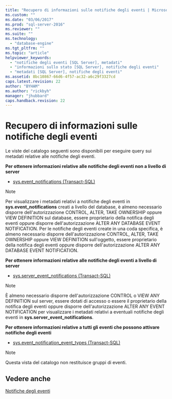 ```yaml
---
title: "Recupero di informazioni sulle notifiche degli eventi | Microsoft Docs"
ms.custom: ""
ms.date: "03/06/2017"
ms.prod: "sql-server-2016"
ms.reviewer: ""
ms.suite: ""
ms.technology: 
  - "database-engine"
ms.tgt_pltfrm: ""
ms.topic: "article"
helpviewer_keywords: 
  - "notifiche degli eventi [SQL Server], metadati"
  - "informazioni sullo stato [SQL Server], notifiche degli eventi"
  - "metadati [SQL Server], notifiche degli eventi"
ms.assetid: 8bc10867-66d6-4f57-ac32-a6c29f3327cd
caps.latest.revision: 22
author: "BYHAM"
ms.author: "rickbyh"
manager: "jhubbard"
caps.handback.revision: 22
---
```

# Recupero di informazioni sulle notifiche degli eventi
  Le viste del catalogo seguenti sono disponibili per eseguire query sui metadati relative alle notifiche degli eventi.  
  
 **Per ottenere informazioni relative alle notifiche degli eventi non a livello di server**  
  
-   [sys.event_notifications &#40;Transact-SQL&#41;](../../relational-databases/system-catalog-views/sys-event-notifications-transact-sql.md)  
  
> [!NOTE]  
>  Per visualizzare i metadati relativi a notifiche degli eventi in **sys.event_notifications** creati a livello del database, è almeno necessario disporre dell'autorizzazione CONTROL, ALTER, TAKE OWNERSHIP oppure VIEW DEFINITION sul database, essere proprietario della notifica degli eventi oppure disporre dell'autorizzazione ALTER ANY DATABASE EVENT NOTIFICATION. Per le notifiche degli eventi create in una coda specifica, è almeno necessario disporre dell'autorizzazione CONTROL, ALTER, TAKE OWNERSHIP oppure VIEW DEFINITION sull'oggetto, essere proprietario della notifica degli eventi oppure disporre dell'autorizzazione ALTER ANY DATABASE EVENT NOTIFICATION.  
  
 **Per ottenere informazioni relative alle notifiche degli eventi a livello di server**  
  
-   [sys.server_event_notifications &#40;Transact-SQL&#41;](../../relational-databases/system-catalog-views/sys-server-event-notifications-transact-sql.md)  
  
> [!NOTE]  
>  È almeno necessario disporre dell'autorizzazione CONTROL o VIEW ANY DEFINITION sul server, essere dotati di accesso o essere il proprietario della notifica degli eventi oppure disporre dell'autorizzazione ALTER ANY EVENT NOTIFICATION per visualizzare i metadati relativi a eventuali notifiche degli eventi in **sys.server_event_notifications**.  
  
 **Per ottenere informazioni relative a tutti gli eventi che possono attivare notifiche degli eventi**  
  
-   [sys.event_notification_event_types &#40;Transact-SQL&#41;](../../relational-databases/system-catalog-views/sys-event-notification-event-types-transact-sql.md)  
  
> [!NOTE]  
>  Questa vista del catalogo non restituisce gruppi di eventi.  
  
## Vedere anche  
 [Notifiche degli eventi](../../relational-databases/service-broker/event-notifications.md)  
  
  